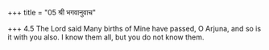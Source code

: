 +++
title = "05 श्री भगवानुवाच"

+++
4.5 The Lord said Many births of Mine have passed, O Arjuna, and so is
it with you also. I know them all, but you do not know them.
